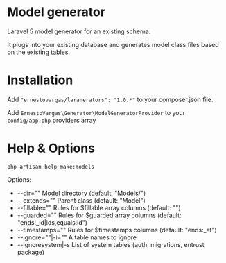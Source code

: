 # Model generator
Laravel 5 model generator for an existing schema. 

It plugs into your existing database and generates model class files based on the existing tables.

# Installation
Add ```"ernestovargas/laranerators": "1.0.*"``` to your composer.json file.

Add ```ErnestoVargas\Generator\ModelGeneratorProvider``` to your ```config/app.php``` providers array

# Help & Options
```php artisan help make:models```

Options:
 - --dir=""                 Model directory (default: "Models/")
 - --extends=""             Parent class (default: "Model")
 - --fillable=""            Rules for $fillable array columns (default: "")
 - --guarded=""             Rules for $guarded array columns (default: "ends:_id|ids,equals:id")
 - --timestamps=""          Rules for $timestamps columns (default: "ends:_at")
 - --ignore=""|-i=""        A table names to ignore
 - --ignoresystem|-s        List of system tables (auth, migrations, entrust package)